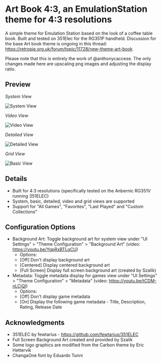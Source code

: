 # Art Book 4:3, an EmulationStation theme for 4:3 resolutions
A simple theme for Emulation Station based on the look of a coffee table book.  Built and tested on 351Elec for the RG351P handheld.  Discussion for the base Art book theme is ongoing in this thread: https://retropie.org.uk/forum/topic/11728/new-theme-art-book

Please note that this is entirely the work of @anthonycaccese. The only changes made here are upscaling png images and adjusting the display ratio.

## Preview

*System View*

![System View](https://i.imgur.com/1RGfbBP.png)

*Video View*

![Video View](https://i.imgur.com/21yeUMy.png)

*Detailed View*

![Detailed View](https://i.imgur.com/QauSTJf.png)

*Grid View*

![Basic View](https://i.imgur.com/FbU32kX.png)


## Details

- Built for 4:3 resolutions (specifically tested on the Anbernic RG351V running 351ELEC) 
- System, basic, detailed, video and grid views are supported
- Support for "All Games", "Favorites", "Last Played" and "Custom Collections"


## Configuration Options

- Background Art: Toggle background art for system view under "UI Settings" > "Theme Configuration" > "Background Art" (video: https://youtu.be/YgpRxBTLgCU)
  - Options:
  - [Off] Don't display background art
  - [Centered] Display centered background art
  - [Full Screen] Display full screen background art (created by Szalik)
- Metadata: Toggle metadata display for games view under "UI Settings" > "Theme Configuration" > "Metadata" (video: https://youtu.be/tCDM-nLCjQI)
  - Options:
  - [Off] Don't display game metadata
  - [On] Display the following game metadata - Title, Description, Rating, Release Date


## Acknowledgments

- 351ELEC by fewtarius - https://github.com/fewtarius/351ELEC
- Full Screen Background Art created and provided by Szalik
- Some logo graphics are modified from the Carbon theme by Eric Hettervik
- ChangaOne font by Eduardo Tunni
